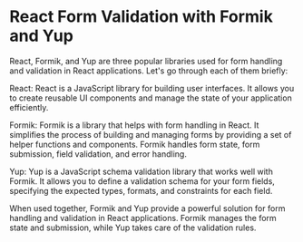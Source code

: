 # React Form Validation with Formik and Yup
React, Formik, and Yup are three popular libraries used for form handling and validation in React applications.
Let's go through each of them briefly:

React: React is a JavaScript library for building user interfaces. It allows you to create reusable UI components and manage the state of your application efficiently.

Formik: Formik is a library that helps with form handling in React. It simplifies the process of building and managing forms by providing a set of helper functions and components. Formik handles form state, form submission, field validation, and error handling.

Yup: Yup is a JavaScript schema validation library that works well with Formik. It allows you to define a validation schema for your form fields, specifying the expected types, formats, and constraints for each field.

When used together, Formik and Yup provide a powerful solution for form handling and validation in React applications. Formik manages the form state and submission, while Yup takes care of the validation rules.

